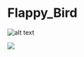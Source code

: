 # Flappy_Bird

![alt text](https://www.google.com/url?sa=i&url=https%3A%2F%2Fpsmag.com%2Feconomics%2Fflappy-bird-candy-crush-still-making-much-money-75048&psig=AOvVaw1w3W5O7NNk6EZgwZGmoPbj&ust=1633726349546000&source=images&cd=vfe&ved=0CAsQjRxqFwoTCNjmpoiXufMCFQAAAAAdAAAAABAD)

<img src="https://images.app.goo.gl/dJyPHHw1vakHKkU66">
